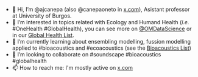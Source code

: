 - 👋 Hi, I’m @ajcanepa (also @canepaoneto in [x.com](https://twitter.com/CanepaOneto)), Asistant professor at University of Burgos.
- 👀 I’m interested in topics related with Ecology and Humand Health (*i.e.* #OneHealth #GlobalHealth), you can see more on [@OMDataScience](https://twitter.com/OMDataScience) or in our [Global Health List](https://twitter.com/i/lists/1565618053114724352).
- 🌱 I’m currently learning about ensembling modelling, fussion modelling applied to #bioacoustics and #ecoacoustics (see the [Bioacoustics List](https://twitter.com/i/lists/1623574777783803912?s=20))
- 💞️ I’m looking to collaborate on #soundscape #bioacoustics #globalhealth
- 📫 How to reach me: I'm mostly active on [x.com](https://twitter.com/CanepaOneto)

<!---
ajcanepa/ajcanepa is a ✨ special ✨ repository because its `README.md` (this file) appears on your GitHub profile.
You can click the Preview link to take a look at your changes.
--->
